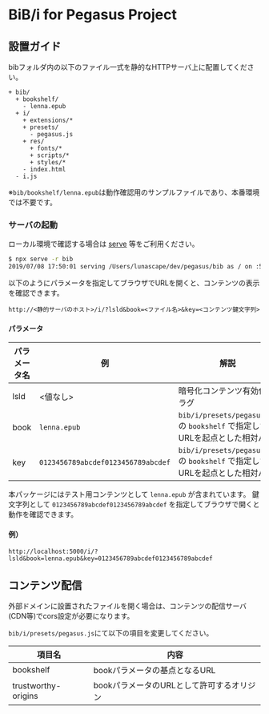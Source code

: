 BiB/i for Pegasus Project
================================================================================================================================

設置ガイド
--------------------------------------------------------------------------------------------------------------------------------

bibフォルダ内の以下のファイル一式を静的なHTTPサーバ上に配置してください。

```
+ bib/
  + bookshelf/
    - lenna.epub
  + i/
    + extensions/*
    + presets/
      - pegasus.js
    + res/
      + fonts/*
      + scripts/*
      + styles/*
    - index.html
  - i.js
```

※`bib/bookshelf/lenna.epub`は動作確認用のサンプルファイルであり、本番環境では不要です。


### サーバの起動

ローカル環境で確認する場合は [serve](https://www.npmjs.com/package/serve) 等をご利用ください。


```sh
$ npx serve -r bib
2019/07/08 17:50:01 serving /Users/lunascape/dev/pegasus/bib as / on :5000
```

以下のようにパラメータを指定してブラウザでURLを開くと、コンテンツの表示を確認できます。

```
http://<静的サーバのホスト>/i/?lsld&book=<ファイル名>&key=<コンテンツ鍵文字列>
```

#### パラメータ

パラメータ名 | 例                                  | 解説 
---------- | ----------------------------------- | -----
lsld       | \<値なし\>                             | 暗号化コンテンツ有効化フラグ
book       | `lenna.epub`                        | `bib/i/presets/pegasus.js` の `bookshelf` で指定したURLを起点とした相対パス
key        | `0123456789abcdef0123456789abcdef`  | `bib/i/presets/pegasus.js` の `bookshelf` で指定したURLを起点とした相対パス


本パッケージにはテスト用コンテンツとして `lenna.epub` が含まれています。
鍵文字列として `0123456789abcdef0123456789abcdef` を指定してブラウザで開くと動作を確認できます。

#### 例）
`http://localhost:5000/i/?lsld&book=lenna.epub&key=0123456789abcdef0123456789abcdef`


コンテンツ配信
--------------------------------------------------------------------------------------------------------------------------------

外部ドメインに設置されたファイルを開く場合は、コンテンツの配信サーバ(CDN等)でcors設定が必要になります。

`bib/i/presets/pegasus.js`にて以下の項目を変更してください。

項目名               | 内容
------------------- | ----
bookshelf           | bookパラメータの基点となるURL
trustworthy-origins | bookパラメータのURLとして許可するオリジン
